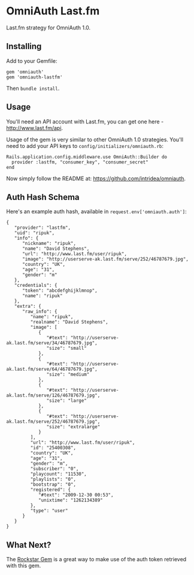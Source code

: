OmniAuth Last.fm
================

Last.fm strategy for OmniAuth 1.0. 

Installing
----------
Add to your Gemfile:

	gem 'omniauth'
	gem 'omniauth-lastfm'

Then `bundle install`.

Usage
-----
You'll need an API account with Last.fm, you can get one here - http://www.last.fm/api. 

Usage of the gem is very similar to other OmniAuth 1.0 strategies. You'll need to add your API keys to `config/initializers/omniauth.rb`:

	Rails.application.config.middleware.use OmniAuth::Builder do
	  provider :lastfm, "consumer_key", "consumer_secret"
	end

Now simply follow the README at: https://github.com/intridea/omniauth.

Auth Hash Schema
----------------
Here's an example auth hash, available in `request.env['omniauth.auth']`:

	{
	   "provider": "lastfm",
	   "uid": "ripuk",
	   "info": {
	      "nickname": "ripuk",
	      "name": "David Stephens",
	      "url": "http://www.last.fm/user/ripuk",
	      "image": "http://userserve-ak.last.fm/serve/252/46787679.jpg",
	      "country": "UK",
	      "age": "31",
	      "gender": "m"
	   },
	   "credentials": {
	      "token": "abcdefghijklmnop",
	      "name": "ripuk"
	   },
	   "extra": {
	      "raw_info": {
	         "name": "ripuk",
	         "realname": "David Stephens",
	         "image": [
	            {
	               "#text": "http://userserve-ak.last.fm/serve/34/46787679.jpg",
	               "size": "small"
	            },
	            {
	               "#text": "http://userserve-ak.last.fm/serve/64/46787679.jpg",
	               "size": "medium"
	            },
	            {
	               "#text": "http://userserve-ak.last.fm/serve/126/46787679.jpg",
	               "size": "large"
	            },
	            {
	               "#text": "http://userserve-ak.last.fm/serve/252/46787679.jpg",
	               "size": "extralarge"
	            }
	         ],
	         "url": "http://www.last.fm/user/ripuk",
	         "id": "25400308",
	         "country": "UK",
	         "age": "31",
	         "gender": "m",
	         "subscriber": "0",
	         "playcount": "11530",
	         "playlists": "0",
	         "bootstrap": "0",
	         "registered": {
	            "#text": "2009-12-30 00:53",
	            "unixtime": "1262134389"
	         },
	         "type": "user"
	      }
	   }
	}
	
What Next?
----------
The [Rockstar Gem](https://github.com/putpat/rockstar) is a great way to make use of the auth token retrieved with this gem.
